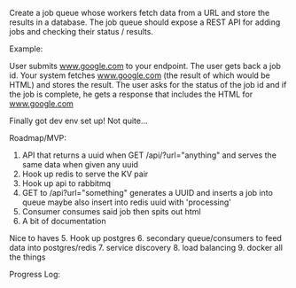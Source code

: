 Create a job queue whose workers fetch data from a URL and store the results in a database.
The job queue should expose a REST API for adding jobs and checking their status / results.

Example:

User submits www.google.com to your endpoint.
The user gets back a job id.
Your system fetches www.google.com (the result of which would be HTML) and stores the result.
The user asks for the status of the job id and if the job is complete,
he gets a response that includes the HTML for www.google.com


Finally got dev env set up!
Not quite...

Roadmap/MVP:
1. API that returns a uuid when GET /api/?url="anything" and serves the same data when given any uuid
2. Hook up redis to serve the KV pair
2. Hook up api to rabbitmq
3. GET to /api?url="something" generates a UUID and inserts a job into queue
    maybe also insert into redis uuid with 'processing'
4. Consumer consumes said job then spits out html
5. A bit of documentation

Nice to haves
5. Hook up postgres
6. secondary queue/consumers to feed data into postgres/redis
7. service discovery
8. load balancing
9. docker all the things

Progress Log:
